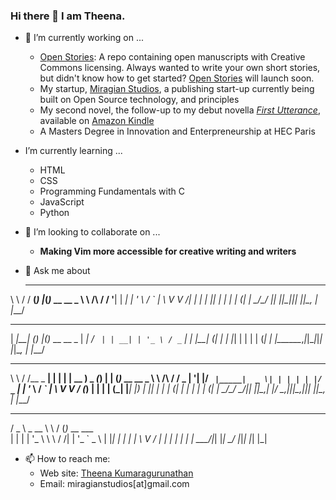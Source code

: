### Hi there 👋 I am Theena. 



- 🔭 I’m currently working on ...
    *  [Open Stories](https://theena.net/open_stories/): A repo containing open manuscripts with Creative Commons licensing. Always wanted to write your own short stories, but didn't know how to get started? [Open Stories](https://theena.net/open_stories/) will launch soon.  
    *  My startup, [Miragian Studios](http://miragian.com/), a publishing start-up currently being built on Open Source technology, and principles
    *  My second novel, the follow-up to my debut novella [*First Utterance*](https://www.goodreads.com/en/book/show/29616237-first-utterance), available on [Amazon Kindle](https://www.amazon.com/First-Utterance-Miragian-Cycles-Book-ebook/dp/B08MBX8GRZ)
    *  A Masters Degree in Innovation and Enterpreneurship at HEC Paris
-  I’m currently learning ...
   * HTML 
   * CSS 
   * Programming Fundamentals with C
   * JavaScript
   * Python
- 👯 I’m looking to collaborate on ...
   - **Making Vim more accessible for creative writing and writers**
- 💬 Ask me about 
   
    __        __    _ _   _             
 \ \      / / __(_) |_(_)_ __   __ _ 
  \ \ /\ / / '__| | __| | '_ \ / _` |
   \ V  V /| |  | | |_| | | | | (_| |
    \_/\_/ |_|  |_|\__|_|_| |_|\__, |
                               |___/ 
  _____    _ _ _   _             
 | ____|__| (_) |_(_)_ __   __ _ 
 |  _| / _` | | __| | '_ \ / _` |
 | |__| (_| | | |_| | | | | (_| |
 |_____\__,_|_|\__|_|_| |_|\__, |
                           |___/ 
 __        __         _     _       ____        _ _     _ _             
 \ \      / /__  _ __| | __| |     | __ ) _   _(_) | __| (_)_ __   __ _ 
  \ \ /\ / / _ \| '__| |/ _` |_____|  _ \| | | | | |/ _` | | '_ \ / _` |
   \ V  V / (_) | |  | | (_| |_____| |_) | |_| | | | (_| | | | | | (_| |
    \_/\_/ \___/|_|  |_|\__,_|     |____/ \__,_|_|_|\__,_|_|_| |_|\__, |
                                                                  |___/ 
   ___         __     ___           
  / _ \ _ __   \ \   / (_)_ __ ___  
 | | | | '_ \   \ \ / /| | '_ ` _ \ 
 | |_| | | | |   \ V / | | | | | | |
  \___/|_| |_|    \_/  |_|_| |_| |_|

- 📫 How to reach me: 
   - Web site: [Theena Kumaragurunathan](https://theena.net/)
   - Email: miragianstudios[at]gmail.com

                                    





